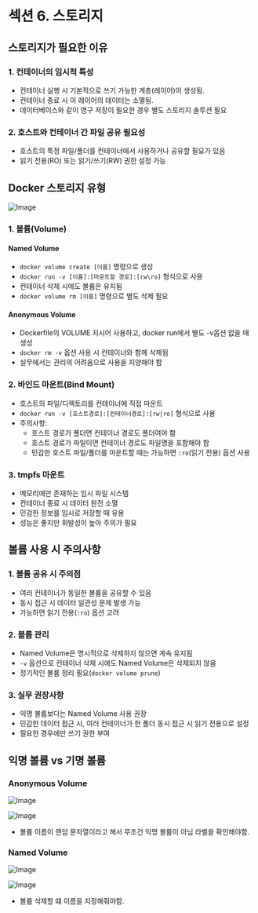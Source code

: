 # 섹션 6. 스토리지 

## 스토리지가 필요한 이유
### 1. 컨테이너의 임시적 특성
- 컨테이너 실행 시 기본적으로 쓰기 가능한 계층(레이어)이 생성됨.
- 컨테이너 종료 시 이 레이어의 데이터는 소멸됨.
- 데이터베이스와 같이 영구 저장이 필요한 경우 별도 스토리지 솔루션 필요
### 2. 호스트와 컨테이너 간 파일 공유 필요성
- 호스트의 특정 파일/폴더를 컨테이너에서 사용하거나 공유할 필요가 있음
- 읽기 전용(RO) 또는 읽기/쓰기(RW) 권한 설정 가능

## Docker 스토리지 유형

![Image](https://github.com/user-attachments/assets/85acedb0-825a-4050-9006-b8d6e0157861)

### 1. 볼륨(Volume)
#### Named Volume
- `docker volume create [이름]` 명령으로 생성
- `docker run -v [이름]:[마운트할 경로]:[rw\ro]` 형식으로 사용
- 컨테이너 삭제 시에도 볼륨은 유지됨
- `docker volume rm [이름]` 명령으로 별도 삭제 필요

#### Anonymous Volume
- Dockerfile의 VOLUME 지시어 사용하고, docker run에서 별도 -v옵션 없을 때 생성
- `docker rm -v` 옵션 사용 시 컨테이너와 함께 삭제됨
- 실무에서는 관리의 어려움으로 사용을 지양해야 함

### 2. 바인드 마운트(Bind Mount)
- 호스트의 파일/디렉토리를 컨테이너에 직접 마운트
- `docker run -v [호스트경로]:[컨테이너경로]:[rw|ro]` 형식으로 사용
- 주의사항:
    - 호스트 경로가 폴더면 컨테이너 경로도 폴더여야 함
    - 호스트 경로가 파일이면 컨테이너 경로도 파일명을 포함해야 함
    - 민감한 호스트 파일/폴더를 마운트할 때는 가능하면 `:ro`(읽기 전용) 옵션 사용

### 3. tmpfs 마운트
- 메모리에만 존재하는 임시 파일 시스템
- 컨테이너 종료 시 데이터 완전 소멸
- 민감한 정보를 임시로 저장할 때 유용
- 성능은 좋지만 휘발성이 높아 주의가 필요

## 볼륨 사용 시 주의사항
### 1. 볼륨 공유 시 주의점
- 여러 컨테이너가 동일한 볼륨을 공유할 수 있음
- 동시 접근 시 데이터 일관성 문제 발생 가능
- 가능하면 읽기 전용(`:ro`) 옵션 고려

### 2. 볼륨 관리
- Named Volume은 명시적으로 삭제하지 않으면 계속 유지됨
- `-v` 옵션으로 컨테이너 삭제 시에도 Named Volume은 삭제되지 않음
- 정기적인 볼륨 정리 필요(`docker volume prune`)

### 3. 실무 권장사항
- 익명 볼륨보다는 Named Volume 사용 권장
- 민감한 데이터 접근 시, 여러 컨테이너가 한 폴더 동시 접근 시 읽기 전용으로 설정
- 필요한 경우에만 쓰기 권한 부여

## 익명 볼륨 vs 기명 볼륨
### Anonymous Volume
![Image](https://github.com/user-attachments/assets/a9acc644-a001-4720-adb0-a34d2df19811)

![Image](https://github.com/user-attachments/assets/370baf19-4816-40e2-a5ec-6459e0882c77)

- 볼륨 이름이 랜덤 문자열이라고 해서 무조건 익명 볼륨이 아님
라벨을 확인해야함.

### Named Volume
![Image](https://github.com/user-attachments/assets/d2a472f5-8c93-4a3e-92e8-3004b6ce9716)

![Image](https://github.com/user-attachments/assets/1797483e-69e0-4893-88c9-4d69d170a4d4)

- 볼륨 삭제할 떄 이름을 지정해줘야함.